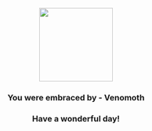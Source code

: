 <p align="center">
    <img src="https://raw.githubusercontent.com/PokeAPI/sprites/master/sprites/pokemon/49.png" width="150" height="150">
</p>
<h3 align="center">You were embraced by - <b>Venomoth</b></h3>
<h3 align="center">Have a wonderful day!</h3>
